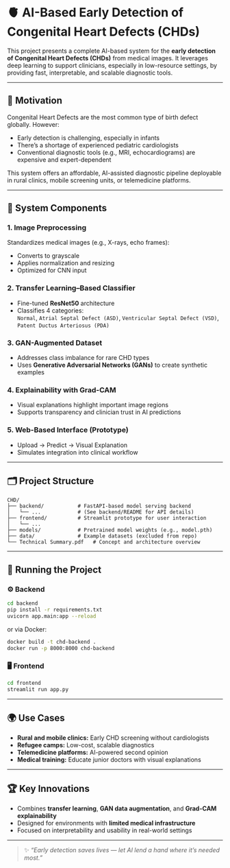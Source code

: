 # 🫀 AI-Based Early Detection of Congenital Heart Defects (CHDs)

This project presents a complete AI-based system for the **early detection of Congenital Heart Defects (CHDs)** from medical images. It leverages deep learning to support clinicians, especially in low-resource settings, by providing fast, interpretable, and scalable diagnostic tools.

---

## 📌 Motivation

Congenital Heart Defects are the most common type of birth defect globally. However:

- Early detection is challenging, especially in infants
- There’s a shortage of experienced pediatric cardiologists
- Conventional diagnostic tools (e.g., MRI, echocardiograms) are expensive and expert-dependent

This system offers an affordable, AI-assisted diagnostic pipeline deployable in rural clinics, mobile screening units, or telemedicine platforms.

---

## 🧠 System Components

### 1. Image Preprocessing
Standardizes medical images (e.g., X-rays, echo frames):
- Converts to grayscale
- Applies normalization and resizing
- Optimized for CNN input

### 2. Transfer Learning–Based Classifier
- Fine-tuned **ResNet50** architecture
- Classifies 4 categories:  
  `Normal`, `Atrial Septal Defect (ASD)`, `Ventricular Septal Defect (VSD)`, `Patent Ductus Arteriosus (PDA)`

### 3. GAN-Augmented Dataset
- Addresses class imbalance for rare CHD types
- Uses **Generative Adversarial Networks (GANs)** to create synthetic examples

### 4. Explainability with Grad-CAM
- Visual explanations highlight important image regions
- Supports transparency and clinician trust in AI predictions

### 5. Web-Based Interface (Prototype)
- Upload → Predict → Visual Explanation
- Simulates integration into clinical workflow

---

## 🗂 Project Structure

```
CHD/
├── backend/           # FastAPI-based model serving backend
│   └── ...            # (See backend/README for API details)
├── frontend/          # Streamlit prototype for user interaction
│   └── ...
├── models/            # Pretrained model weights (e.g., model.pth)
├── data/              # Example datasets (excluded from repo)
└── Technical Summary.pdf   # Concept and architecture overview
```

---

## 🚀 Running the Project

### ⚙️ Backend

```bash
cd backend
pip install -r requirements.txt
uvicorn app.main:app --reload
```

or via Docker:

```bash
docker build -t chd-backend .
docker run -p 8000:8000 chd-backend
```

### 🖥 Frontend

```bash
cd frontend
streamlit run app.py
```

---

## 🌍 Use Cases

- **Rural and mobile clinics:** Early CHD screening without cardiologists
- **Refugee camps:** Low-cost, scalable diagnostics
- **Telemedicine platforms:** AI-powered second opinion
- **Medical training:** Educate junior doctors with visual explanations

---

## 🏆 Key Innovations

- Combines **transfer learning**, **GAN data augmentation**, and **Grad-CAM explainability**
- Designed for environments with **limited medical infrastructure**
- Focused on interpretability and usability in real-world settings


---


> ✨ *“Early detection saves lives — let AI lend a hand where it’s needed most.”*

